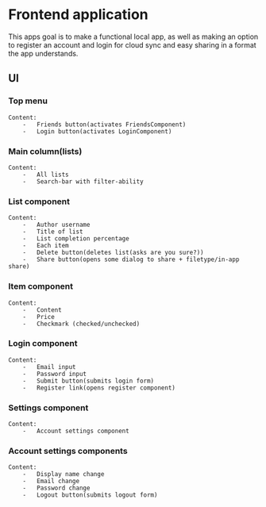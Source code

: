 # Frontend application
This apps goal is to make a functional local app, as well as making an option to register an account and login for cloud sync and easy sharing in a format the app understands.

## **UI**

### Top menu
    Content:
        -   Friends button(activates FriendsComponent)
        -   Login button(activates LoginComponent)

### Main column(lists)
    Content:
        -   All lists
        -   Search-bar with filter-ability
### List component
    Content:
        -   Author username
        -   Title of list
        -   List completion percentage
        -   Each item
        -   Delete button(deletes list(asks are you sure?))
        -   Share button(opens some dialog to share + filetype/in-app share)
### Item component
    Content:
        -   Content
        -   Price
        -   Checkmark (checked/unchecked)
### Login component
    Content:
        -   Email input
        -   Password input
        -   Submit button(submits login form)
        -   Register link(opens register component)
### Settings component
    Content:
        -   Account settings component
### Account settings components
    Content:
        -   Display name change
        -   Email change
        -   Password change
        -   Logout button(submits logout form)
